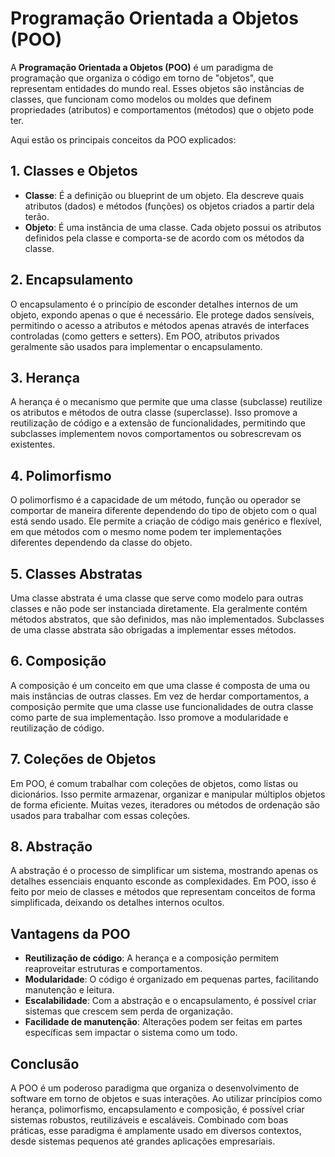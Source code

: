 # Programação Orientada a Objetos (POO)

A **Programação Orientada a Objetos (POO)** é um paradigma de programação que organiza o código em torno de "objetos", que representam entidades do mundo real. Esses objetos são instâncias de classes, que funcionam como modelos ou moldes que definem propriedades (atributos) e comportamentos (métodos) que o objeto pode ter. 

Aqui estão os principais conceitos da POO explicados:

## 1. Classes e Objetos
- **Classe**: É a definição ou blueprint de um objeto. Ela descreve quais atributos (dados) e métodos (funções) os objetos criados a partir dela terão.
- **Objeto**: É uma instância de uma classe. Cada objeto possui os atributos definidos pela classe e comporta-se de acordo com os métodos da classe.

## 2. Encapsulamento
O encapsulamento é o princípio de esconder detalhes internos de um objeto, expondo apenas o que é necessário. Ele protege dados sensíveis, permitindo o acesso a atributos e métodos apenas através de interfaces controladas (como getters e setters). Em POO, atributos privados geralmente são usados para implementar o encapsulamento.

## 3. Herança
A herança é o mecanismo que permite que uma classe (subclasse) reutilize os atributos e métodos de outra classe (superclasse). Isso promove a reutilização de código e a extensão de funcionalidades, permitindo que subclasses implementem novos comportamentos ou sobrescrevam os existentes.

## 4. Polimorfismo
O polimorfismo é a capacidade de um método, função ou operador se comportar de maneira diferente dependendo do tipo de objeto com o qual está sendo usado. Ele permite a criação de código mais genérico e flexível, em que métodos com o mesmo nome podem ter implementações diferentes dependendo da classe do objeto.

## 5. Classes Abstratas
Uma classe abstrata é uma classe que serve como modelo para outras classes e não pode ser instanciada diretamente. Ela geralmente contém métodos abstratos, que são definidos, mas não implementados. Subclasses de uma classe abstrata são obrigadas a implementar esses métodos.

## 6. Composição
A composição é um conceito em que uma classe é composta de uma ou mais instâncias de outras classes. Em vez de herdar comportamentos, a composição permite que uma classe use funcionalidades de outra classe como parte de sua implementação. Isso promove a modularidade e reutilização de código.

## 7. Coleções de Objetos
Em POO, é comum trabalhar com coleções de objetos, como listas ou dicionários. Isso permite armazenar, organizar e manipular múltiplos objetos de forma eficiente. Muitas vezes, iteradores ou métodos de ordenação são usados para trabalhar com essas coleções.

## 8. Abstração
A abstração é o processo de simplificar um sistema, mostrando apenas os detalhes essenciais enquanto esconde as complexidades. Em POO, isso é feito por meio de classes e métodos que representam conceitos de forma simplificada, deixando os detalhes internos ocultos.

## Vantagens da POO
- **Reutilização de código**: A herança e a composição permitem reaproveitar estruturas e comportamentos.
- **Modularidade**: O código é organizado em pequenas partes, facilitando manutenção e leitura.
- **Escalabilidade**: Com a abstração e o encapsulamento, é possível criar sistemas que crescem sem perda de organização.
- **Facilidade de manutenção**: Alterações podem ser feitas em partes específicas sem impactar o sistema como um todo.

## Conclusão
A POO é um poderoso paradigma que organiza o desenvolvimento de software em torno de objetos e suas interações. Ao utilizar princípios como herança, polimorfismo, encapsulamento e composição, é possível criar sistemas robustos, reutilizáveis e escaláveis. Combinado com boas práticas, esse paradigma é amplamente usado em diversos contextos, desde sistemas pequenos até grandes aplicações empresariais.
